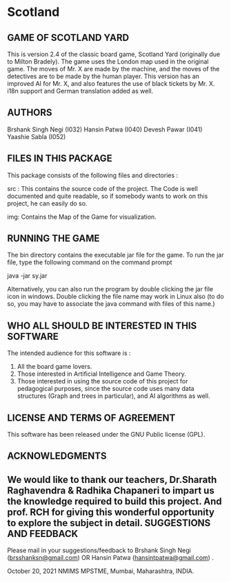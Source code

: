 # Scotland
GAME OF SCOTLAND YARD
---------------------

This is version 2.4 of the classic board game, Scotland Yard (originally due to Milton Bradely). The game uses the London map used in the original game. The moves of Mr. X are made by the machine, and the moves of the detectives are to be made by the human player. This version has an improved AI for Mr. X, and also features the use of black tickets by Mr. X. i18n support and German translation added as well.

AUTHORS
-------
Brshank Singh Negi (I032)
Hansin Patwa       (I040)
Devesh Pawar       (I041)
Yaashie Sabla      (I052)

FILES IN THIS PACKAGE
---------------------

This package consists of the following files and directories :

src : This contains the source code of the project. The Code is well documented and quite readable, so if somebody wants to work on this project, he can easily do so.

img: Contains the Map of the Game for visualization.

RUNNING THE GAME
----------------

The bin directory contains the executable jar file for the game. To run the jar file, type the following command on the command prompt

java -jar sy.jar

Alternatively, you can also run the program by double clicking the jar file icon in windows. Double clicking the file name may work in Linux also (to do so, you may have to associate the java command with files of this name.)

WHO ALL SHOULD BE INTERESTED IN THIS SOFTWARE
-----------------------------------------

The intended audience for this software is :

1. All the board game lovers.
2. Those interested in Artificial Intelligence and Game Theory.
3. Those interested in using the source code of this project for pedagogical purposes, since the source code uses many data structures (Graph and trees in particular), and AI algorithms as well.

LICENSE AND TERMS OF AGREEMENT
------------------------------

This software has been released under the GNU Public license (GPL).

ACKNOWLEDGMENTS
---------------
We would like to thank our teachers, Dr.Sharath Raghavendra & Radhika Chapaneri to impart us the knowledge required to build this project.
And prof. RCH for giving this wonderful opportunity to explore the subject in detail.
SUGGESTIONS AND FEEDBACK
------------------------

Please mail in your suggestions/feedback to Brshank Singh Negi (brsshanksn@gmail.com) OR Hansin Patwa (hansintpatwa@gmail.com) .

October 20, 2021
NMIMS MPSTME, Mumbai, Maharashtra, INDIA.

